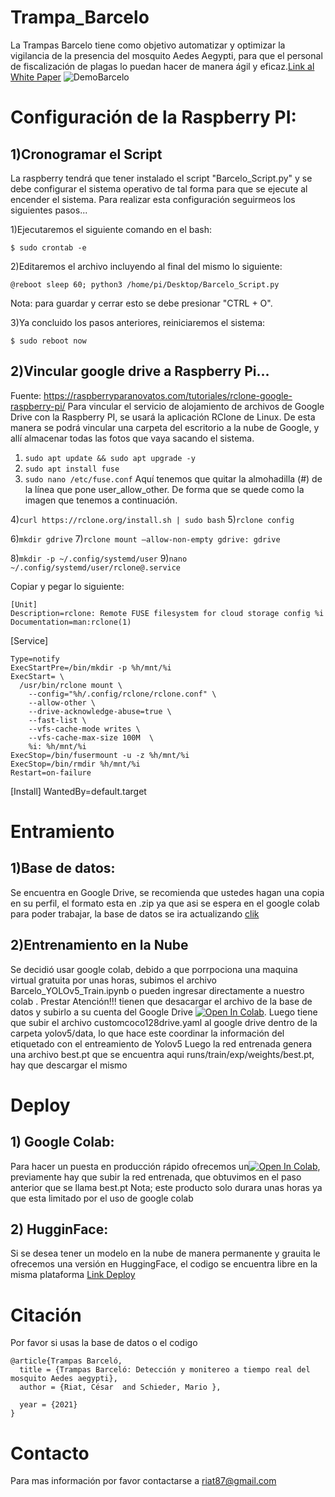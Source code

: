 # Trampa_Barcelo
La Trampas Barcelo  tiene como objetivo automatizar y optimizar la vigilancia de la presencia del mosquito Aedes Aegypti, para que el personal de fiscalización de plagas lo puedan hacer de manera ágil y eficaz.[Link al White Paper](https://docs.google.com/presentation/d/1T5CdcLSzgRe8cQpoi_sPB4U170551NGOrZNykcJD0xU/edit?usp=sharing)
![DemoBarcelo](https://user-images.githubusercontent.com/34106936/164496704-9e4ce7b8-644e-4b4a-9edf-5d5fb1295925.gif)

# Configuración de la Raspberry PI:
## 1)Cronogramar el Script
La raspberry tendrá que tener instalado el script "Barcelo_Script.py" y se debe configurar el sistema operativo de tal forma para que se ejecute al encender el sistema.
Para realizar esta configuración seguirmeos los siguientes pasos...

1)Ejecutaremos el siguiente comando en el bash:
```
$ sudo crontab -e
```
2)Editaremos el archivo incluyendo al final del mismo lo siguiente:
```
@reboot sleep 60; python3 /home/pi/Desktop/Barcelo_Script.py
```
Nota: para guardar y cerrar esto se debe presionar "CTRL + O".

3)Ya concluido los pasos anteriores, reiniciaremos el sistema:
```
$ sudo reboot now
```
## 2)Vincular google drive a Raspberry Pi...
Fuente: https://raspberryparanovatos.com/tutoriales/rclone-google-raspberry-pi/
Para vincular el servicio de alojamiento de archivos de Google Drive con la Raspberry PI, se usará la aplicación RClone de Linux.
De esta manera se podrá vincular una carpeta del escritorio a la nube de Google, y allí almacenar todas las fotos que vaya sacando el sistema.

1)  ```sudo apt update && sudo apt upgrade -y```
2) ```sudo apt install fuse```
3) ```sudo nano /etc/fuse.conf```
Aquí tenemos que quitar la almohadilla (#) de la línea que pone user_allow_other. De forma que se quede como la imagen que tenemos a continuación.

4)```curl https://rclone.org/install.sh | sudo bash```
5)```rclone config```

6)```mkdir gdrive```
7)```rclone mount –allow-non-empty gdrive: gdrive```

8)```mkdir -p ~/.config/systemd/user```
9)```nano ~/.config/systemd/user/rclone@.service```

Copiar y pegar lo siguiente: 
```
[Unit]
Description=rclone: Remote FUSE filesystem for cloud storage config %i
Documentation=man:rclone(1)
```

[Service]
```
Type=notify
ExecStartPre=/bin/mkdir -p %h/mnt/%i
ExecStart= \
  /usr/bin/rclone mount \
    --config="%h/.config/rclone/rclone.conf" \
    --allow-other \
    --drive-acknowledge-abuse=true \
    --fast-list \
    --vfs-cache-mode writes \
    --vfs-cache-max-size 100M  \
    %i: %h/mnt/%i
ExecStop=/bin/fusermount -u -z %h/mnt/%i
ExecStop=/bin/rmdir %h/mnt/%i
Restart=on-failure
```
[Install]
WantedBy=default.target
# Entramiento
## 1)Base de datos:
Se encuentra en Google Drive, se recomienda que ustedes hagan una copia en su perfil, el formato esta en .zip ya que asi se espera en el google colab para poder trabajar, la base de datos se ira actualizando [clik](https://drive.google.com/file/d/1_DBkt7YAei8rbQK5Nzvezl0AF4G7x9RF/view?usp=sharing)
## 2)Entrenamiento en la Nube
Se decidió usar google colab, debido a que porrpociona una maquina virtual gratuita por unas horas, subimos el archivo Barcelo_YOLOv5_Train.ipynb o pueden ingresar directamente a nuestro colab . Prestar Atención!!! tienen que desacargar el archivo de la base de datos y subirlo a su cuenta del Google Drive [![Open In Colab](https://colab.research.google.com/assets/colab-badge.svg)](https://colab.research.google.com/drive/1fbeB71yD09WK2JG9P3Ladu9MEzQ2rQad?usp=sharing). Luego tiene que subir el archivo customcoco128drive.yaml al google drive dentro de la carpeta yolov5/data, lo que hace este coordinar la información del etiquetado con el entreamiento de Yolov5
Luego la red entrenada genera una archivo best.pt que se encuentra aqui runs/train/exp/weights/best.pt, hay que descargar el mismo 
# Deploy
## 1) Google Colab:
Para hacer un puesta en producción rápido ofrecemos un[![Open In Colab](https://colab.research.google.com/assets/colab-badge.svg)](https://colab.research.google.com/drive/1othxk0GPSFzQDGskWWky45uw4ohLIGYN?usp=sharing), previamente hay que subir la red entrenada, que obtuvimos en el paso anterior que se llama best.pt
Nota; este producto solo durara unas horas ya que esta limitado por el uso de google colab
## 2) HugginFace:
Si se desea tener un modelo en la nube de manera permanente y grauita le ofrecemos una versión en HuggingFace, el codigo se encuentra libre en la misma plataforma [Link Deploy](https://hf.space/embed/cesar/demoIAZIKA/+)
# Citación
Por favor si usas la base de datos o el codigo 
```
@article{Trampas Barceló,
  title = {Trampas Barceló: Detección y monitereo a tiempo real del mosquito Aedes aegypti},
  author = {Riat, César  and Schieder, Mario },
  
  year = {2021}
}
```
# Contacto 
Para mas información por favor contactarse a riat87@gmail.com

